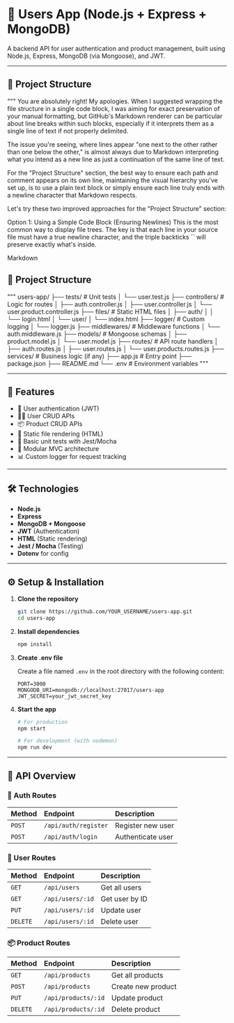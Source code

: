 # 🧩 Users App (Node.js + Express + MongoDB)

A backend API for user authentication and product management, built using Node.js, Express, MongoDB (via Mongoose), and JWT.

---

## 📁 Project Structure

"""
You are absolutely right! My apologies. When I suggested wrapping the file structure in a single code block, I was aiming for exact preservation of your manual formatting, but GitHub's Markdown renderer can be particular about line breaks within such blocks, especially if it interprets them as a single line of text if not properly delimited.

The issue you're seeing, where lines appear "one next to the other rather than one below the other," is almost always due to Markdown interpreting what you intend as a new line as just a continuation of the same line of text.

For the "Project Structure" section, the best way to ensure each path and comment appears on its own line, maintaining the visual hierarchy you've set up, is to use a plain text block or simply ensure each line truly ends with a newline character that Markdown respects.

Let's try these two improved approaches for the "Project Structure" section:

Option 1: Using a Simple Code Block (Ensuring Newlines)
This is the most common way to display file trees. The key is that each line in your source file must have a true newline character, and the triple backticks `` will preserve exactly what's inside.

Markdown

## 📁 Project Structure

"""
users-app/
├── tests/ # Unit tests
│   └── user.test.js
├── controllers/ # Logic for routes
│   ├── auth.controller.js
│   ├── user.controller.js
│   └── user.product.controller.js
├── files/ # Static HTML files
│   ├── auth/
│   │   └── login.html
│   └── user/
│       └── index.html
├── logger/ # Custom logging
│   └── logger.js
├── middlewares/ # Middleware functions
│   └── auth.middleware.js
├── models/ # Mongoose schemas
│   ├── product.model.js
│   └── user.model.js
├── routes/ # API route handlers
│   ├── auth.routes.js
│   ├── user.routes.js
│   └── user.products.routes.js
├── services/ # Business logic (if any)
├── app.js # Entry point
├── package.json
├── README.md
└── .env # Environment variables
"""

---

## 🚀 Features

- 🔐 User authentication (JWT)
- 🧑‍💻 User CRUD APIs
- 📦 Product CRUD APIs
- 📂 Static file rendering (HTML)
- 🧪 Basic unit tests with Jest/Mocha
- 🧱 Modular MVC architecture
- 📊 Custom logger for request tracking

---

## 🛠️ Technologies

- **Node.js**
- **Express**
- **MongoDB + Mongoose**
- **JWT** (Authentication)
- **HTML** (Static rendering)
- **Jest / Mocha** (Testing)
- **Dotenv** for config

---

## ⚙️ Setup & Installation

1.  **Clone the repository**

    ```bash
    git clone https://github.com/YOUR_USERNAME/users-app.git
    cd users-app
    ```

2.  **Install dependencies**

    ```bash
    npm install
    ```

3.  **Create .env file**

    Create a file named `.env` in the root directory with the following content:

    ```
    PORT=3000
    MONGODB_URI=mongodb://localhost:27017/users-app
    JWT_SECRET=your_jwt_secret_key
    ```

4.  **Start the app**

    ```bash
    # For production
    npm start

    # For development (with nodemon)
    npm run dev
    ```

---

## 📡 API Overview

### 🔐 Auth Routes

| Method | Endpoint          | Description        |
| :----- | :---------------- | :----------------- |
| `POST` | `/api/auth/register` | Register new user  |
| `POST` | `/api/auth/login`    | Authenticate user  |

### 👤 User Routes

| Method | Endpoint        | Description      |
| :----- | :-------------- | :--------------- |
| `GET`  | `/api/users`      | Get all users    |
| `GET`  | `/api/users/:id`  | Get user by ID   |
| `PUT`  | `/api/users/:id`  | Update user      |
| `DELETE` | `/api/users/:id` | Delete user      |

### 📦 Product Routes

| Method | Endpoint          | Description        |
| :----- | :---------------- | :----------------- |
| `GET`  | `/api/products`     | Get all products   |
| `POST` | `/api/products`     | Create new product |
| `PUT`  | `/api/products/:id` | Update product     |
| `DELETE` | `/api/products/:id`| Delete product     |

